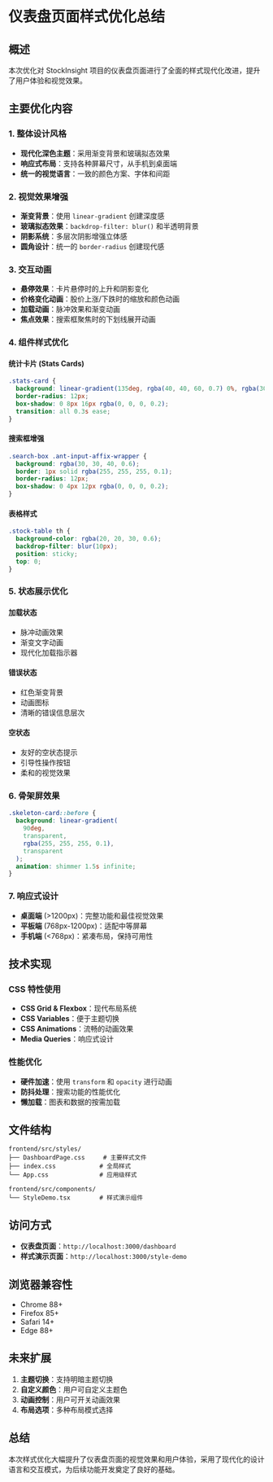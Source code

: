 # 仪表盘页面样式优化总结

## 概述
本次优化对 StockInsight 项目的仪表盘页面进行了全面的样式现代化改进，提升了用户体验和视觉效果。

## 主要优化内容

### 1. 整体设计风格
- **现代化深色主题**：采用渐变背景和玻璃拟态效果
- **响应式布局**：支持各种屏幕尺寸，从手机到桌面端
- **统一的视觉语言**：一致的颜色方案、字体和间距

### 2. 视觉效果增强
- **渐变背景**：使用 `linear-gradient` 创建深度感
- **玻璃拟态效果**：`backdrop-filter: blur()` 和半透明背景
- **阴影系统**：多层次阴影增强立体感
- **圆角设计**：统一的 `border-radius` 创建现代感

### 3. 交互动画
- **悬停效果**：卡片悬停时的上升和阴影变化
- **价格变化动画**：股价上涨/下跌时的缩放和颜色动画
- **加载动画**：脉冲效果和渐变动画
- **焦点效果**：搜索框聚焦时的下划线展开动画

### 4. 组件样式优化

#### 统计卡片 (Stats Cards)
```css
.stats-card {
  background: linear-gradient(135deg, rgba(40, 40, 60, 0.7) 0%, rgba(30, 30, 50, 0.8) 100%);
  border-radius: 12px;
  box-shadow: 0 8px 16px rgba(0, 0, 0, 0.2);
  transition: all 0.3s ease;
}
```

#### 搜索框增强
```css
.search-box .ant-input-affix-wrapper {
  background: rgba(30, 30, 40, 0.6);
  border: 1px solid rgba(255, 255, 255, 0.1);
  border-radius: 12px;
  box-shadow: 0 4px 12px rgba(0, 0, 0, 0.2);
}
```

#### 表格样式
```css
.stock-table th {
  background-color: rgba(20, 20, 30, 0.6);
  backdrop-filter: blur(10px);
  position: sticky;
  top: 0;
}
```

### 5. 状态展示优化

#### 加载状态
- 脉冲动画效果
- 渐变文字动画
- 现代化加载指示器

#### 错误状态
- 红色渐变背景
- 动画图标
- 清晰的错误信息层次

#### 空状态
- 友好的空状态提示
- 引导性操作按钮
- 柔和的视觉效果

### 6. 骨架屏效果
```css
.skeleton-card::before {
  background: linear-gradient(
    90deg,
    transparent,
    rgba(255, 255, 255, 0.1),
    transparent
  );
  animation: shimmer 1.5s infinite;
}
```

### 7. 响应式设计
- **桌面端** (>1200px)：完整功能和最佳视觉效果
- **平板端** (768px-1200px)：适配中等屏幕
- **手机端** (<768px)：紧凑布局，保持可用性

## 技术实现

### CSS 特性使用
- **CSS Grid & Flexbox**：现代布局系统
- **CSS Variables**：便于主题切换
- **CSS Animations**：流畅的动画效果
- **Media Queries**：响应式设计

### 性能优化
- **硬件加速**：使用 `transform` 和 `opacity` 进行动画
- **防抖处理**：搜索功能的性能优化
- **懒加载**：图表和数据的按需加载

## 文件结构
```
frontend/src/styles/
├── DashboardPage.css     # 主要样式文件
├── index.css            # 全局样式
└── App.css              # 应用级样式

frontend/src/components/
└── StyleDemo.tsx        # 样式演示组件
```

## 访问方式
- **仪表盘页面**：`http://localhost:3000/dashboard`
- **样式演示页面**：`http://localhost:3000/style-demo`

## 浏览器兼容性
- Chrome 88+
- Firefox 85+
- Safari 14+
- Edge 88+

## 未来扩展
1. **主题切换**：支持明暗主题切换
2. **自定义颜色**：用户可自定义主题色
3. **动画控制**：用户可开关动画效果
4. **布局选项**：多种布局模式选择

## 总结
本次样式优化大幅提升了仪表盘页面的视觉效果和用户体验，采用了现代化的设计语言和交互模式，为后续功能开发奠定了良好的基础。